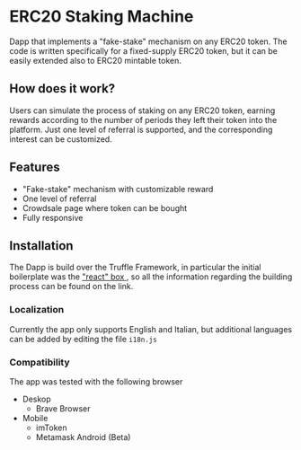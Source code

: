 # ERC20 Staking Machine
Dapp that implements a "fake-stake" mechanism on any ERC20 token. The code is written specifically for a fixed-supply ERC20 token, but it can be easily extended also to ERC20 mintable token.
## How does it work?
Users can simulate the process of staking on any ERC20 token, earning rewards according to the number of periods they left their token into the platform.
Just one level of referral is supported, and the corresponding interest can be customized.
## Features
* "Fake-stake" mechanism with customizable reward
* One level of referral
* Crowdsale page where token can be bought
* Fully responsive
## Installation
The Dapp is build over the Truffle Framework, in particular the initial boilerplate was the ["react" box ](https://www.trufflesuite.com/boxes/react), so all the information regarding the building process can be found on the link.
### Localization
Currently the app only supports English and Italian, but additional languages can be added by editing the file `i18n.js`
### Compatibility
The app was tested with the following browser
- Deskop
  - Brave Browser
- Mobile
  - imToken
  - Metamask Android (Beta)

